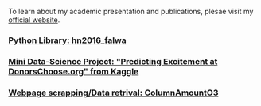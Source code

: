 To learn about my academic presentation and publications, plesae visit my [official website](http://home.uchicago.edu/~csyhuang/).

### [Python Library: hn2016_falwa](http://github.com/csyhuang/hn2016_falwa)


### [Mini Data-Science Project: "Predicting Excitement at DonorsChoose.org" from Kaggle](http://github.com/csyhuang/DSaPP_RA_Project)


### [Webpage scrapping/Data retrival: ColumnAmountO3](https://github.com/csyhuang/ColumnAmountO3)

